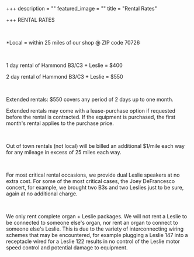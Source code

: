 +++
description = ""
featured_image = ""
title = "Rental Rates"

+++
RENTAL RATES

​

\*Local = within 25 miles of our shop @ ZIP code 70726

​

1 day rental of Hammond B3/C3 + Leslie = $400

2 day rental of Hammond B3/C3 + Leslie = $550

​

Extended rentals: $550 covers any period of 2 days up to one month.

Extended rentals may come with a lease-purchase option if requested before the rental is contracted. If the equipment is purchased, the first month's rental applies to the purchase price.

​

Out of town rentals (not local) will be billed an additional $1/mile each way for any mileage in excess of 25 miles each way.

​

For most critical rental occasions, we provide dual Leslie speakers at no extra cost. For some of the most critical cases, the Joey DeFrancesco concert, for example, we brought two B3s and two Leslies just to be sure, again at no additional charge.

​

We only rent complete organ + Leslie packages. We will not rent a Leslie to be connected to someone else's organ, nor rent an organ to connect to someone else's Leslie. This is due to the variety of interconnecting wiring schemes that may be encountered, for example plugging a Leslie 147 into a receptacle wired for a Leslie 122 results in no control of the Leslie motor speed control and potential damage to equipment.
